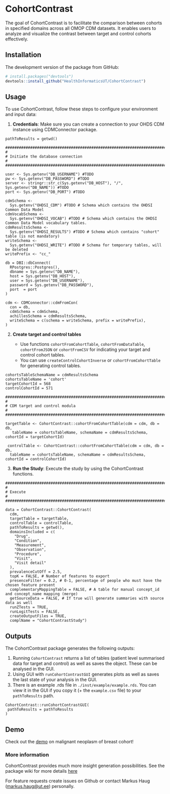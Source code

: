 
<!-- README.md is generated from README.Rmd. Please edit that file -->

# CohortContrast

The goal of CohortContrast is to facilitate the comparison between
cohorts in specified domains across all OMOP CDM datasets. It enables
users to analyze and visualize the contrast between target and control
cohorts effectively.

## Installation

The development version of the package from GitHub:

``` r
# install.packages("devtools")
devtools::install_github("HealthInformaticsUT/CohortContrast")
```

## Usage

To use CohortContrast, follow these steps to configure your environment
and input data:

1.  **Credentials**: Make sure you can create a connection to your OHDS
    CDM instance using CDMConnector package.
    
<!-- -->

    pathToResults = getwd()

    ################################################################################
    #
    # Initiate the database connection
    #
    #################################################################################

    user <- Sys.getenv("DB_USERNAME") #TODO
    pw <- Sys.getenv("DB_PASSWORD") #TODO
    server <- stringr::str_c(Sys.getenv("DB_HOST"), "/", Sys.getenv("DB_NAME")) #TODO
    port <- Sys.getenv("DB_PORT") #TODO

    cdmSchema <-
      Sys.getenv("OHDSI_CDM") #TODO # Schema which contains the OHDSI Common Data Model
    cdmVocabSchema <-
      Sys.getenv("OHDSI_VOCAB") #TODO # Schema which contains the OHDSI Common Data Model vocabulary tables.
    cdmResultsSchema <-
      Sys.getenv("OHDSI_RESULTS") #TODO # Schema which contains "cohort" table (is not mandatory)
    writeSchema <-
      Sys.getenv("OHDSI_WRITE") #TODO # Schema for temporary tables, will be deleted
    writePrefix <- "cc_"
    
    db = DBI::dbConnect(
      RPostgres::Postgres(),
      dbname = Sys.getenv("DB_NAME"),
      host = Sys.getenv("DB_HOST"),
      user = Sys.getenv("DB_USERNAME"),
      password = Sys.getenv("DB_PASSWORD"),
      port  = port
    )

    cdm <- CDMConnector::cdmFromCon(
      con = db,
      cdmSchema = cdmSchema,
      achillesSchema = cdmResultsSchema,
      writeSchema = c(schema = writeSchema, prefix = writePrefix),
    )

2.  **Create target and control tables**

    - Use functions `cohortFromCohortTable`, `cohortFromDataTable`,
      `cohortFromJSON` or `cohortFromCSV` for indicating your target and
      control cohort tables.
    - You can use `createControlCohortInverse` or
      `cohortFromCohortTable` for generating control tables.
      
<!-- -->

    cohortsTableSchemaName = cdmResultsSchema
    cohortsTableName = 'cohort'
    targetCohortId = 568
    controlCohortId = 571

    ################################################################################
    #
    # CDM target and control modula
    #
    ################################################################################

    targetTable <- CohortContrast::cohortFromCohortTable(cdm = cdm, db = db,
       tableName = cohortsTableName, schemaName = cdmResultsSchema, cohortId = targetCohortId)
       
     controlTable <- CohortContrast::cohortFromCohortTable(cdm = cdm, db = db,
      tableName = cohortsTableName, schemaName = cdmResultsSchema, cohortId = controlCohortId)

3.  **Run the Study**: Execute the study by using the CohortContrast
    functions.

<!-- -->

    ################################################################################
    #
    # Execute
    #
    ################################################################################

    data = CohortContrast::CohortContrast(
      cdm,
      targetTable = targetTable,
      controlTable = controlTable,
      pathToResults = getwd(),
      domainsIncluded = c(
        "Drug",
        "Condition",
        "Measurement",
        "Observation",
        "Procedure",
        "Visit",
        "Visit detail"
      ),
      prevalenceCutOff = 2.5,
      topK = FALSE, # Number of features to export
      presenceFilter = 0.2, # 0-1, percentage of people who must have the chosen feature present
      complementaryMappingTable = FALSE, # A table for manual concept_id and concept_name mapping (merge)
      getSourceData = FALSE, # If true will generate summaries with source data as well
      runZTests = TRUE,
      runLogitTests = FALSE,
      createOutputFiles = TRUE,
      complName = "CohortContrastStudy")

## Outputs

The CohortContrast package generates the following outputs:

1.  Running `CohortContrast` returns a list of tables (patient level
    summarised data for target and control) as well as saves the object.
    These can be analysed in the GUI.
2.  Using GUI with `runCohortContrastGUI` generates plots as well as
    saves the last state of your analysis in the GUI.
3.  There is an example .rds file in `./inst/example/example.rds`.
    You can view it in the GUI if you copy it (+ the `example.csv` file) to your `pathToResults` path.
    

<!-- -->    

    CohortContrast::runCohortContrastGUI(
     pathToResults = pathToResults
    )

## Demo

Check out the
[demo](https://drive.google.com/file/d/1GqoSYIljBB79J8LXBup8Q7T6lkUWEiUp/view?usp=sharing)
on malignant neoplasm of breast cohort! 

### More information

CohortContrast provides much more insight generation possibilities. See
the package wiki for more details [here](https://healthinformaticsut.github.io/CohortContrast/)

For feature requests create issues on Github or contact Markus Haug
(<markus.haug@ut.ee>) personally.

